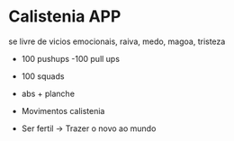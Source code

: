 
# Calistenia APP

se livre de vicios emocionais, raiva, medo, magoa, tristeza

- 100 pushups
-100 pull ups
- 100 squads
- abs + planche
- Movimentos calistenia

- Ser fertil -> Trazer o novo ao mundo
